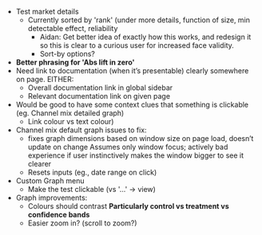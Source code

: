 - Test market details 
	- Currently sorted by 'rank' (under more details, function of size, min detectable effect, reliability
		- Aidan: Get better idea of exactly how this works, and redesign it so this is clear to a curious user for increased face validity.
		- Sort-by options? 
- **Better phrasing for 'Abs lift in zero'**
- Need link to documentation (when it’s presentable) clearly somewhere on page. 
  EITHER:
    - Overall documentation link in global sidebar
    - Relevant documentation link on given page
- Would be good to have some context clues that something is clickable (eg. Channel mix detailed graph)
	- Link colour vs text colour)
- Channel mix default graph issues to fix:
    - fixes graph dimensions based on window size on page load, doesn’t update on change 
	      Assumes only window focus; actively bad experience if user instinctively makes the window bigger to see it clearer
    - Resets inputs (eg., date range on click)
- Custom Graph menu
	- Make the test clickable (vs '...' -> view)
- Graph improvements:
	- Colours should contrast 
		  **Particularly control vs treatment vs confidence bands**
	- Easier zoom in? (scroll to zoom?)